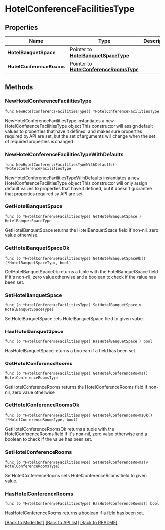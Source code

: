 # HotelConferenceFacilitiesType

## Properties

Name | Type | Description | Notes
------------ | ------------- | ------------- | -------------
**HotelBanquetSpace** | Pointer to [**HotelBanquetSpaceType**](HotelBanquetSpaceType.md) |  | [optional] 
**HotelConferenceRooms** | Pointer to [**HotelConferenceRoomsType**](HotelConferenceRoomsType.md) |  | [optional] 

## Methods

### NewHotelConferenceFacilitiesType

`func NewHotelConferenceFacilitiesType() *HotelConferenceFacilitiesType`

NewHotelConferenceFacilitiesType instantiates a new HotelConferenceFacilitiesType object
This constructor will assign default values to properties that have it defined,
and makes sure properties required by API are set, but the set of arguments
will change when the set of required properties is changed

### NewHotelConferenceFacilitiesTypeWithDefaults

`func NewHotelConferenceFacilitiesTypeWithDefaults() *HotelConferenceFacilitiesType`

NewHotelConferenceFacilitiesTypeWithDefaults instantiates a new HotelConferenceFacilitiesType object
This constructor will only assign default values to properties that have it defined,
but it doesn't guarantee that properties required by API are set

### GetHotelBanquetSpace

`func (o *HotelConferenceFacilitiesType) GetHotelBanquetSpace() HotelBanquetSpaceType`

GetHotelBanquetSpace returns the HotelBanquetSpace field if non-nil, zero value otherwise.

### GetHotelBanquetSpaceOk

`func (o *HotelConferenceFacilitiesType) GetHotelBanquetSpaceOk() (*HotelBanquetSpaceType, bool)`

GetHotelBanquetSpaceOk returns a tuple with the HotelBanquetSpace field if it's non-nil, zero value otherwise
and a boolean to check if the value has been set.

### SetHotelBanquetSpace

`func (o *HotelConferenceFacilitiesType) SetHotelBanquetSpace(v HotelBanquetSpaceType)`

SetHotelBanquetSpace sets HotelBanquetSpace field to given value.

### HasHotelBanquetSpace

`func (o *HotelConferenceFacilitiesType) HasHotelBanquetSpace() bool`

HasHotelBanquetSpace returns a boolean if a field has been set.

### GetHotelConferenceRooms

`func (o *HotelConferenceFacilitiesType) GetHotelConferenceRooms() HotelConferenceRoomsType`

GetHotelConferenceRooms returns the HotelConferenceRooms field if non-nil, zero value otherwise.

### GetHotelConferenceRoomsOk

`func (o *HotelConferenceFacilitiesType) GetHotelConferenceRoomsOk() (*HotelConferenceRoomsType, bool)`

GetHotelConferenceRoomsOk returns a tuple with the HotelConferenceRooms field if it's non-nil, zero value otherwise
and a boolean to check if the value has been set.

### SetHotelConferenceRooms

`func (o *HotelConferenceFacilitiesType) SetHotelConferenceRooms(v HotelConferenceRoomsType)`

SetHotelConferenceRooms sets HotelConferenceRooms field to given value.

### HasHotelConferenceRooms

`func (o *HotelConferenceFacilitiesType) HasHotelConferenceRooms() bool`

HasHotelConferenceRooms returns a boolean if a field has been set.


[[Back to Model list]](../README.md#documentation-for-models) [[Back to API list]](../README.md#documentation-for-api-endpoints) [[Back to README]](../README.md)


